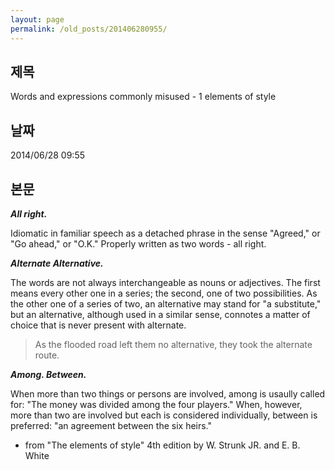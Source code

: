 ```yaml
---
layout: page
permalink: /old_posts/201406280955/
---
```


## 제목
Words and expressions commonly misused - 1 elements of style

## 날짜
2014/06/28 09:55

## 본문
<strong><em>All right.</em></strong>

Idiomatic in familiar speech as a detached phrase in the sense "Agreed," or "Go ahead," or "O.K." Properly written as two words - all right.

<strong><em>Alternate Alternative.</em></strong>

The words are not always interchangeable as nouns or adjectives. The first means every other one in a series; the second, one of two possibilities. As the other one of a series of two, an alternative may stand for "a substitute," but an alternative, although used in a similar sense, connotes a matter of choice that is never present with alternate.

<blockquote>As the flooded road left them no alternative, they took the alternate route.</blockquote>

<strong><em>Among. Between.</em></strong>

When more than two things or persons are involved, among is usaully called for: "The money was divided among the four players." When, however, more than two are involved but each is considered individually, between is preferred: "an agreement between the six heirs."


- from "The elements of style" 4th edition by W. Strunk JR. and E. B. White
